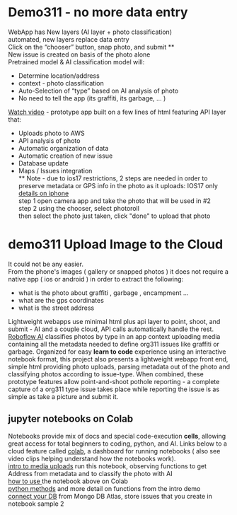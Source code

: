 # Demo311 -  no more data entry 
WebApp has New layers  (AI layer + photo classification)   
automated, new layers replace data entry   
Click on the “chooser” button, snap photo, and submit \**   
New issue is created on basis of the photo alone  
Pretrained model & AI classification model will:
- Determine location/address
- context - photo classification  
- Auto-Selection of “type” based on AI analysis of photo
- No need to tell the app (its graffiti, its garbage, … )

[Watch video](https://youtu.be/EcNZ0R48QLE?t=108) -   prototype app built on a few lines of html featuring API  layer that:
- Uploads photo to AWS
- API analysis of photo 
- Automatic organization of data
- Automatic creation of new issue
- Database update
- Maps / Issues integration  
\** Note - due to ios17 restrictions, 2 steps are needed in order to preserve metadata or GPS info in the photo as it uploads:
  IOS17 only [details on iphone](https://bugs.webkit.org/show_bug.cgi?id=207088#c26)  
       step 1 open camera app and take the photo that will be used in #2  
       step 2 using the chooser, select photoroll  
       then select the photo just taken, click "done" to upload that photo 
# demo311 Upload Image to the Cloud
It could not be any easier.  
From the phone's images ( gallery or snapped photos ) it does not require a native app ( ios or android ) in order to extract the following:
- what is the photo about graffiti , garbage , encampment ...
- what are the gps coordinates
- what is the street address  

Lightweight webapps use minimal html plus api layer to point, shoot, and submit - AI and a couple cloud, API calls  automatically handle the rest. 	
 [Roboflow AI](https://roboflow.com/models/classification) classifies photos by type in an app context uploading media containing all the metadata needed to define org311 issues like graffiti or garbage. Organized for easy **learn to code** experience using an interactive notebook format, this project also presents  a lightweight webapp front end, simple html providing photo uploads, parsing metadata out of the photo and classifying photos according to issue-type. When combined, these prototype features allow point-and-shoot pothole reporting - a complete capture of a org311 type issue takes place while reporting the issue is as simple as take a picture and submit it.  
## jupyter notebooks on Colab  
Notebooks provide mix of docs and special code-execution **cells**, allowing great access for total beginners to coding, python, and AI. Links below to a cloud feature called [colab](https://www.androidpolice.com/google-colab-explainer), a dashboard for running notebooks ( also see video clips helping understand how the notebooks work).    
[intro to media uploads](https://colab.research.google.com/github/rowntreerob/demo311/blob/master/photoUpld.ipynb) run this notebook, observing functions to get Address from metadata and to classify the photo with AI   
[how to use ](https://www.loom.com/share/7931a0a6a22041d889f41ffe8899e42c) the notebook above on Colab  
[python methods](https://colab.research.google.com/github/rowntreerob/demo311/blob/master/photUp_V2.ipynb) and more detail on functions from the intro demo  
[connect your DB](https://www.loom.com/share/bcdec71bf2a94cceba1ae2fc67be0606) from Mongo DB Atlas, store issues that you create in notebook sample 2 

